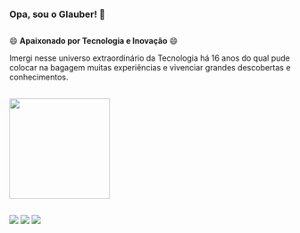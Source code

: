 ### Opa, sou o Glauber! 👋

##
😄 **Apaixonado por Tecnologia e Inovação** 😄

Imergi nesse universo extraordinário da Tecnologia há 16 anos do qual pude colocar na bagagem muitas experiências e vivenciar grandes descobertas e conhecimentos. 
##

<div>
  
  <a href="https://github.com/glaubermurta">
  <img height="180em" src="https://github-readme-stats.vercel.app/api/top-langs/?username=glaubermurta&layout=compact&langs_count=7&theme=dracula"/>
</div>
  
##

<div>
   
  <a href="https://www.linkedin.com/in/glauber-murta" target="_blank"><img src="https://img.shields.io/badge/-LinkedIn-%230077B5?style=for-the-badge&logo=linkedin&logoColor=white" target="_blank"></a> 
  <a href = "https://api.whatsapp.com/send?phone=033998108588&text=Sua%20mensagem%20vai%20aqui"><img src="https://img.shields.io/badge/WhatsApp-25D366?style=for-the-badge&logo=whatsapp&logoColor=white" target="_blank"></a> 
  <a href = "mailto:glaubermurta@hotmail.com"><img src="https://img.shields.io/badge/Microsoft_Outlook-0078D4?style=for-the-badge&logo=microsoft-outlook&logoColor=white" target="_blank"></a>
</div>
